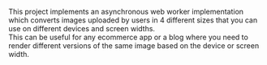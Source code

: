 This project implements an asynchronous web worker implementation which converts images uploaded by users in 4 different sizes that you can use on different devices and screen widths.  
This can be useful for any ecommerce app or a blog where you need to render different versions of the same image based on the device or screen width.

